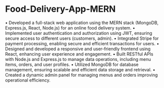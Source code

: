 # Food-Delivery-App-MERN

•	Developed a full-stack web application using the MERN stack (MongoDB, Express.js, React, Node.js) for an online food delivery system.
•	Implemented user authentication and authorization using JWT, ensuring secure access to different users (customers, admin).
•	Integrated Stripe for payment processing, enabling secure and efficient transactions for users.
•	Designed and developed a responsive and user-friendly frontend using React, enhancing user experience and engagement.
•	Built RESTful APIs with Node.js and Express.js to manage data operations, including menu items, orders, and user profiles.
•	Utilized MongoDB for database management, ensuring scalable and efficient data storage and retrieval.
•	Created a dynamic admin panel for managing menus and orders improving operational efficiency. 
